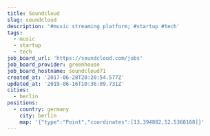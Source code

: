 ```yaml
---
title: Soundcloud
slug: soundcloud
description: '#music streaming platform; #startup #tech'
tags:
  - music
  - startup
  - tech
job_board_url: 'https://soundcloud.com/jobs'
job_board_provider: greenhouse
job_board_hostname: soundcloud71
created_at: '2017-06-28T20:20:54.577Z'
updated_at: '2019-06-16T10:36:09.731Z'
cities:
  - berlin
positions:
  - country: germany
    city: berlin
    map: '{"type":"Point","coordinates":[13.394882,52.5368168]}'
---
```

